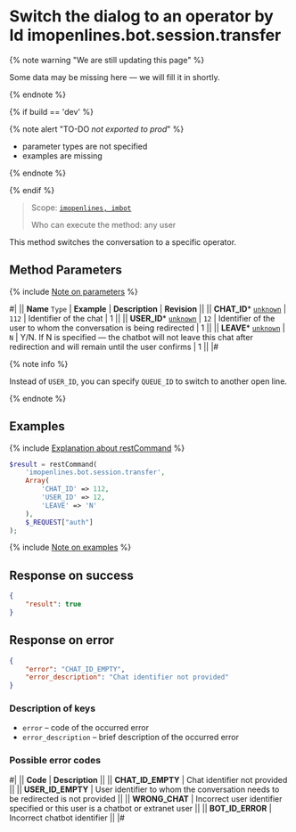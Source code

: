 # Switch the dialog to an operator by Id imopenlines.bot.session.transfer

{% note warning "We are still updating this page" %}

Some data may be missing here — we will fill it in shortly.

{% endnote %}

{% if build == 'dev' %}

{% note alert "TO-DO _not exported to prod_" %}

- parameter types are not specified
- examples are missing

{% endnote %}

{% endif %}

> Scope: [`imopenlines, imbot`](../../../scopes/permissions.md)
>
> Who can execute the method: any user

This method switches the conversation to a specific operator.

## Method Parameters

{% include [Note on parameters](../../../../_includes/required.md) %}

#|
|| **Name**
`Type` | **Example** | **Description** | **Revision** ||
|| **CHAT_ID*** 
[`unknown`](../../../data-types.md) | `112` | Identifier of the chat | 1 ||
|| **USER_ID*** 
[`unknown`](../../../data-types.md) | `12` | Identifier of the user to whom the conversation is being redirected | 1 ||
|| **LEAVE*** 
[`unknown`](../../../data-types.md) | `N` | Y/N. If N is specified — the chatbot will not leave this chat after redirection and will remain until the user confirms | 1 ||
|#

{% note info %}

Instead of `USER_ID`, you can specify `QUEUE_ID` to switch to another open line.

{% endnote %}

## Examples

{% include [Explanation about restCommand](../../../chat-bots/_includes/rest-command.md) %}

```php
$result = restCommand(
    'imopenlines.bot.session.transfer',
    Array(
        'CHAT_ID' => 112,
        'USER_ID' => 12,
        'LEAVE' => 'N'
    ),
    $_REQUEST["auth"]
);
```

{% include [Note on examples](../../../../_includes/examples.md) %}

## Response on success

```json
{
    "result": true
}
```

## Response on error

```json
{
    "error": "CHAT_ID_EMPTY",
    "error_description": "Chat identifier not provided"
}
```

### Description of keys

- `error` – code of the occurred error
- `error_description` – brief description of the occurred error

### Possible error codes

#|
|| **Code** | **Description** ||
|| **CHAT_ID_EMPTY** | Chat identifier not provided ||
|| **USER_ID_EMPTY** | User identifier to whom the conversation needs to be redirected is not provided ||
|| **WRONG_CHAT** | Incorrect user identifier specified or this user is a chatbot or extranet user ||
|| **BOT_ID_ERROR** | Incorrect chatbot identifier ||
|#
